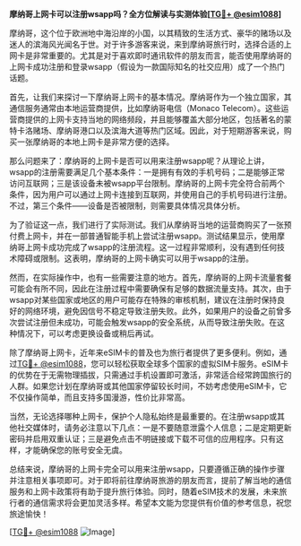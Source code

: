 **摩纳哥上网卡可以注册wsapp吗？全方位解读与实测体验[[TG💪+ @esim1088](https://t.me/s/esim1088)]**

摩纳哥，这个位于欧洲地中海沿岸的小国，以其精致的生活方式、豪华的赌场以及迷人的滨海风光闻名于世。对于许多游客来说，来到摩纳哥旅行时，选择合适的上网卡是非常重要的。尤其是对于喜欢即时通讯软件的朋友而言，能否使用摩纳哥的上网卡成功注册和登录wsapp（假设为一款国际知名的社交应用）成了一个热门话题。

首先，让我们来探讨一下摩纳哥上网卡的基本情况。摩纳哥作为一个独立国家，其通信服务通常由本地运营商提供，比如摩纳哥电信（Monaco Telecom）。这些运营商提供的上网卡支持当地的网络频段，并且能够覆盖大部分地区，包括著名的蒙特卡洛赌场、摩纳哥港口以及滨海大道等热门区域。因此，对于短期游客来说，购买一张摩纳哥的本地上网卡是非常方便的选择。

那么问题来了：摩纳哥的上网卡是否可以用来注册wsapp呢？从理论上讲，wsapp的注册需要满足几个基本条件：一是拥有有效的手机号码；二是能够正常访问互联网；三是该设备未被wsapp平台限制。摩纳哥的上网卡完全符合前两个条件，因为用户可以通过上网卡连接到互联网，并使用自己的手机号码进行注册。不过，第三个条件——设备是否被限制，则需要具体情况具体分析。

为了验证这一点，我们进行了实际测试。我们从摩纳哥当地的运营商购买了一张预付费上网卡，并在一部普通智能手机上尝试注册wsapp。测试结果显示，使用摩纳哥上网卡成功完成了wsapp的注册流程。这一过程非常顺利，没有遇到任何技术障碍或限制。这表明，摩纳哥的上网卡确实可以用于wsapp的注册。

然而，在实际操作中，也有一些需要注意的地方。首先，摩纳哥的上网卡流量套餐可能会有所不同，因此在注册过程中需要确保有足够的数据流量支持。其次，由于wsapp对某些国家或地区的用户可能存在特殊的审核机制，建议在注册时保持良好的网络环境，避免因信号不稳定导致注册失败。此外，如果用户的设备之前曾多次尝试注册但未成功，可能会触发wsapp的安全系统，从而导致注册失败。在这种情况下，可以考虑更换设备或稍后再试。

除了摩纳哥上网卡，近年来eSIM卡的普及也为旅行者提供了更多便利。例如，通过[TG💪+ @esim1088](https://t.me/s/esim1088)，您可以轻松获取全球多个国家的虚拟SIM卡服务。eSIM卡的优势在于无需物理插拔，只需通过手机设置即可激活，非常适合经常跨国旅行的人群。如果您计划在摩纳哥或其他国家停留较长时间，不妨考虑使用eSIM卡，它不仅操作简单，而且支持多国漫游，性价比非常高。

当然，无论选择哪种上网卡，保护个人隐私始终是最重要的。在注册wsapp或其他社交媒体时，请务必注意以下几点：一是不要随意泄露个人信息；二是定期更新密码并启用双重认证；三是避免点击不明链接或下载不可信的应用程序。只有这样，才能确保您的账号安全无虞。

总结来说，摩纳哥的上网卡完全可以用来注册wsapp，只要遵循正确的操作步骤并注意相关事项即可。对于即将前往摩纳哥旅游的朋友而言，提前了解当地的通信服务和上网卡政策将有助于提升旅行体验。同时，随着eSIM技术的发展，未来旅行者的通信需求将会更加灵活多样。希望本文能为您提供有价值的参考信息，祝您旅途愉快！

[[TG💪+ @esim1088](https://t.me/s/esim1088) ![Image](https://i.postimg.cc/4NQfJmqS/Snipaste-2025-05-13-00-14-12.png)]